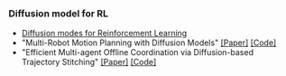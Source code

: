 ### Diffusion model for RL
* [Diffusion modes for Reinforcement Learning](https://wnzhang.net/teaching/sjtu-rl-2024/slides/15-diffusion-rl.pdf)
* "Multi-Robot Motion Planning with Diffusion Models" [[Paper]](https://multi-robot-diffusion.github.io/) [[Code]](https://github.com/yoraish/mmd)
* "Efficient Multi-agent Offline Coordination via Diffusion-based Trajectory Stitching" [[Paper]]() [[Code]](https://openreview.net/forum?id=EpnZEzYDUT)
